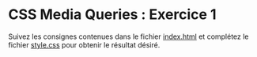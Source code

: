 # CSS Media Queries : Exercice 1
Suivez les consignes contenues dans le fichier [index.html](index.html) et complétez le fichier [style.css](style.css) pour obtenir le résultat désiré.
